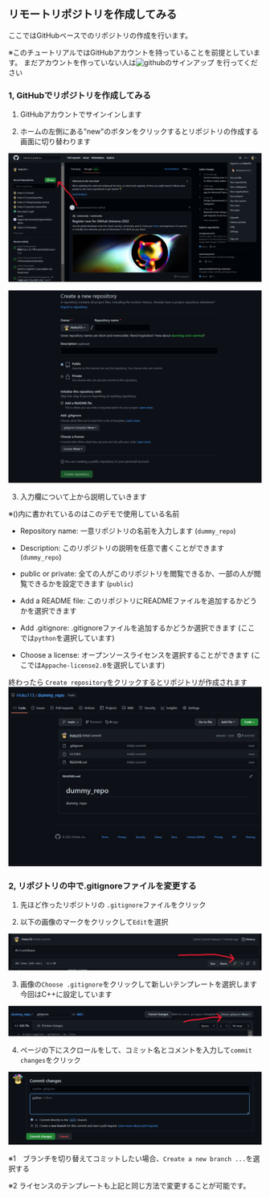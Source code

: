## リモートリポジトリを作成してみる

ここではGitHubベースでのリポジトリの作成を行います。

※このチュートリアルではGitHubアカウントを持っていることを前提としています。
まだアカウントを作っていない人は![github](https://github.com/)のサインアップ
を行ってください

### 1, GitHubでリポジトリを作成してみる

1. GitHubアカウントでサインインします

2. ホームの左側にある"new"のボタンをクリックするとリポジトリの作成する画面に切り替わります

![create_repo](./images/02/create_repo_2.png)

![create_repo_page](./images/02/create_repo_page.png)

3. 入力欄について上から説明していきます

※()内に書かれているのはこのデモで使用している名前

- Repository name: 一意リポジトリの名前を入力します 
(`dummy_repo`)

- Description: このリポジトリの説明を任意で書くことができます
(`dummy_repo`)

- public or private: 全ての人がこのリポジトリを閲覧できるか、一部の人が閲覧できるかを設定できます
(`public`)

- Add a README file: このリポジトリにREADMEファイルを追加するかどうかを選択できます

- Add .gitignore: .gitignoreファイルを追加するかどうか選択できます
(ここでは`python`を選択しています)

- Choose a license: オープンソースライセンスを選択することができます
(ここでは`Appache-license2.0`を選択しています)


終わったら `Create repository`をクリックするとリポジトリが作成されます
![new_repo_page](./images/02/new_repo_page.png)


### 2, リポジトリの中で.gitignoreファイルを変更する

1. 先ほど作ったリポジトリの `.gitignore`ファイルをクリック

2. 以下の画像のマークをクリックして`Edit`を選択

![edit_mark](./images/02/edit_mark.png)

3. 画像の`Choose .gitignore`をクリックして新しいテンプレートを選択します
   今回はC++に設定しています

![change_template](./images/02/change_template_mark.png)

4. ページの下にスクロールをして、コミット名とコメントを入力して`commit changes`をクリック

![commit_changes](./images/02/commit_change_mark.png)


※1　ブランチを切り替えてコミットしたい場合、`Create a new branch ...`を選択する

※2 ライセンスのテンプレートも上記と同じ方法で変更することが可能です。
